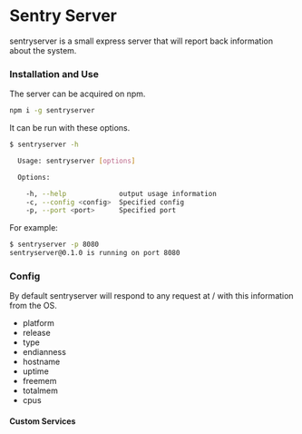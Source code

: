 # Sentry Server
sentryserver is a small express server that will report back information about the system.

### Installation and Use
The server can be acquired on npm.
```bash
npm i -g sentryserver
```

It can be run with these options.
```bash
$ sentryserver -h

  Usage: sentryserver [options]

  Options:

    -h, --help             output usage information
    -c, --config <config>  Specified config
    -p, --port <port>      Specified port
```

For example:
```bash
$ sentryserver -p 8080
sentryserver@0.1.0 is running on port 8080
```

### Config
By default sentryserver will respond to any request at / with this information from the OS.
- platform
- release
- type
- endianness
- hostname
- uptime
- freemem
- totalmem
- cpus

#### Custom Services
